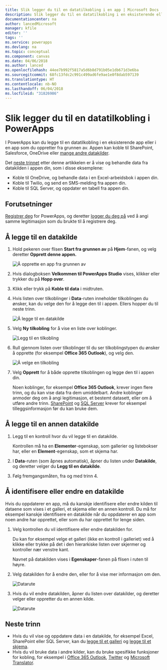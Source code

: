 ```yaml
---
title: Slik legger du til en datatilkobling i en app | Microsoft Docs
description: Slik legger du til en datatilkobling i en eksisterende eller en tom app
documentationcenter: na
author: lancedMicrosoft
manager: kfile
editor: ''
tags: ''
ms.service: powerapps
ms.devlang: na
ms.topic: conceptual
ms.component: canvas
ms.date: 04/06/2018
ms.author: lanced
ms.openlocfilehash: 44ee7b992f5817a5d6b8d791b05e1db671d3e6ba
ms.sourcegitcommit: 68fc13fdc2c991c499ad6fe9ae1e0f8dab597139
ms.translationtype: HT
ms.contentlocale: nb-NO
ms.lasthandoff: 06/04/2018
ms.locfileid: "31826986"
---
```

# <a name="add-a-data-connection-in-powerapps"></a>Slik legger du til en datatilkobling i PowerApps
I PowerApps kan du legge til en datatilkobling i en eksisterende app eller i en app som du oppretter fra grunnen av. Appen kan koble til SharePoint, Salesforce, OneDrive eller [mange andre datakilder](connections-list.md).

Det [neste trinnet](#next-steps) etter denne artikkelen er å vise og behandle data fra datakilden i appen din, som i disse eksemplene:

* Koble til OneDrive, og behandle data i en Excel-arbeidsbok i appen din.
* Koble til Twilio, og send en SMS-melding fra appen din.
* Koble til SQL Server, og oppdater en tabell fra appen din.

## <a name="prerequisites"></a>Forutsetninger
[Registrer deg](../signup-for-powerapps.md) for PowerApps, og deretter [logger du deg på](http://web.powerapps.com) ved å angi samme legitimasjon som du brukte til å registrere deg.

## <a name="add-a-data-source"></a>Å legge til en datakilde
1. Hold pekeren over flisen **Start fra grunnen av** på **Hjem**-fanen, og velg deretter **Opprett denne appen.**

    ![Å opprette en app fra grunnen av](./media/add-data-connection/blank-app-tile.png)

1. Hvis dialogboksen **Velkommen til PowerApps Studio** vises, klikker eller trykker du på **Hopp over**.

3. Klikk eller trykk på **Koble til data** i midtruten.

4. Hvis listen over tilkoblinger i **Data**-ruten inneholder tilkoblingen du ønsker, kan du velge den for å legge den til i appen. Ellers hopper du til neste trinn.

    ![Å legge til en datakilde](./media/add-data-connection/choose-existing-connections.png)

5. Velg **Ny tilkobling** for å vise en liste over koblinger.

    ![Legg til en tilkobling](./media/add-data-connection/new-connection.png)

6. Rull gjennom listen over tilkoblinger til du ser tilkoblingstypen du ønsker å opprette (for eksempel **Office 365 Outlook**), og velg den.

    ![Å velge en tilkobling](./media/add-data-connection/choose-connection.png)

7. Velg **Opprett** for å både opprette tilkoblingen og legge den til i appen din.

    Noen koblinger, for eksempel **Office 365 Outlook**, krever ingen flere trinn, og du kan vise data fra dem umiddelbart. Andre koblinger anmoder deg om å angi legitimasjon, et bestemt datasett, eller om å utføre andre trinn. [SharePoint](connections/connection-sharepoint-online.md) og [SQL Server](connections/connection-azure-sqldatabase.md) krever for eksempel tilleggsinformasjon før du kan bruke dem.

## <a name="add-another-data-source"></a>Å legge til en annen datakilde
1. Legg til en kontroll hvor du vil legge til en datakilde.

    Kontrollen må ha en **Elementer**-egenskap, som gallerier og listebokser har, eller en **Element**-egenskap, som et skjema har.

1. I **Data**-ruten (som åpnes automatisk), åpner du listen under **Datakilde**, og deretter velger du **Legg til en datakilde**.

1. Følg fremgangsmåten, fra og med trinn 4.

## <a name="identify-or-change-a-data-source"></a>Å identifisere eller endre en datakilde
Hvis du oppdaterer en app, må du kanskje identifisere eller endre kilden til dataene som vises i et galleri, et skjema eller en annen kontroll. Du må for eksempel kanskje identifisere en datakilde når du oppdaterer en app som noen andre har opprettet, eller som du har opprettet for lenge siden.

1. Velg kontrollen du vil identifisere eller endre datakilden for.

    Du kan for eksempel velge et galleri (ikke en kontroll i galleriet) ved å klikke eller trykke på det i den hierarkiske listen over skjermer og kontroller nær venstre kant.

    Navnet på datakilden vises i **Egenskaper**-fanen på flisen i ruten til høyre.

2. Velg datakilden for å endre den, eller for å vise mer informasjon om den.

    ![Datarute](./media/add-data-connection/data-pane.png)

3. Hvis du vil endre datakilden, åpner du listen over datakilder, og deretter velger eller oppretter du en annen kilde.

     ![Datarute](./media/add-data-connection/datasource-list.png)

## <a name="next-steps"></a>Neste trinn
* Hvis du vil vise og oppdatere data i en datakilde, for eksempel Excel, SharePoint eller SQL Server, kan du [legge til et galleri](add-gallery.md) og [legge til et skjema](add-form.md).
* Hvis du vil bruke data i andre kilder, kan du bruke spesifikke funksjoner for kobling, for eksempel i [Office 365 Outlook](connections/connection-office365-outlook.md), [Twitter](connections/connection-twitter.md) og [Microsoft Translator](connections/connection-microsoft-translator.md).
